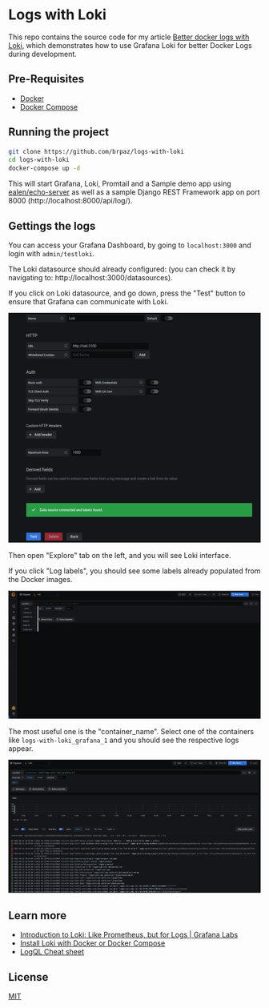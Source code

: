 # Logs with Loki

This repo contains the source code for my article [Better docker logs with Loki](https://brunopaz.dev/blog/better-docker-logs-with-loki), which demonstrates how to use Grafana Loki for better Docker Logs during development.

## Pre-Requisites

* [Docker](https://www.docker.com/)
* [Docker Compose](https://docs.docker.com/compose/)


## Running the project

```sh
git clone https://github.com/brpaz/logs-with-loki
cd logs-with-loki
docker-compose up -d
```

This will start Grafana, Loki, Promtail and a Sample demo app using [ealen/echo-server](https://hub.docker.com/r/ealen/echo-server) as well as a sample Django REST Framework app on port 8000 (http://localhost:8000/api/log/).


## Gettings the logs

You can access your Grafana Dashboard, by going to `localhost:3000` and login with `admin/testloki`.

The Loki datasource should already configured: (you can check it by navigating to: http://localhost:3000/datasources).

If you click on Loki datasource, and go down, press the "Test" button to ensure that Grafana can communicate with Loki.

![Loki config](docs/assets/lokiconfig.png)


Then open "Explore" tab on the left, and you will see Loki interface.


If you click "Log labels", you should see some labels already populated from the Docker images.

![Loki](docs/assets/lokiview.png)

The most useful one is the "container_name". Select one of the containers like `logs-with-loki_grafana_1` and you should see the respective logs appear.


![logs](docs/assets/logs.png)


## Learn more

* [Introduction to Loki: Like Prometheus, but for Logs | Grafana Labs](https://grafana.com/go/webinar/intro-to-loki-like-prometheus-but-for-logs/?pg=oss-loki&plcmt=hero-txt)
* [Install Loki with Docker or Docker Compose](https://grafana.com/docs/loki/latest/installation/docker/)
* [LogQL Cheat sheet](https://megamorf.gitlab.io/cheat-sheets/loki/)


## License

[MIT](LICENSE)